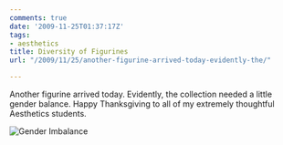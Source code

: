 ```yaml
---
comments: true
date: '2009-11-25T01:37:17Z'
tags:
- aesthetics
title: Diversity of Figurines
url: "/2009/11/25/another-figurine-arrived-today-evidently-the/"

---
```

<p>Another figurine arrived today. Evidently, the collection needed a little gender balance. Happy Thanksgiving to all of my extremely thoughtful Aesthetics students.</p>

![Gender Imbalance](/img/2009/gender-figurine.png)
